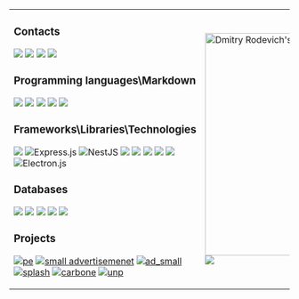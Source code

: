<table>
  <tr>
    <td>
      
### Contacts
[![](https://img.shields.io/badge/Telegram-2CA5E0?style=flat&logo=telegram&logoColor=white)](https://t.me/Rodevich_Dmitry)
<a href="mailto:kalivaria4@gmail.com?subject=From GitHub"><img src="https://img.shields.io/badge/gmail-%23DD0031.svg?&style=flat&logo=gmail&logoColor=white"/></a>
[![](https://img.shields.io/badge/Facebook-1877F2?style=flat&logo=facebook&logoColor=white)](https://www.facebook.com/rodewitsch)
[![](https://img.shields.io/badge/LinkedIn-0077B5?style=flat&logo=linkedin&logoColor=white)](https://www.linkedin.com/in/rodevich/)

### Programming languages\Markdown

![](https://img.shields.io/badge/HTML5-E34F26?style=flat&logo=html5&logoColor=white)
![](https://img.shields.io/badge/CSS3-1572B6?style=flat&logo=css3&logoColor=white)
![](https://img.shields.io/badge/Sass-CC6699?style=flat&logo=sass&logoColor=white)
![](https://img.shields.io/badge/JavaScript-323330?style=flat&logo=javascript&logoColor=F7DF1E)
![](https://img.shields.io/badge/TypeScript-007ACC?style=flat&logo=typescript&logoColor=white)

### Frameworks\Libraries\Technologies

![](https://img.shields.io/badge/Node.js-43853D?style=flat&logo=node.js&logoColor=white)
![Express.js](https://img.shields.io/badge/express.js-%23404d59.svg?style=flat&logo=express&logoColor=%2361DAFB)
![NestJS](https://img.shields.io/badge/nestjs-%23E0234E.svg?style=flat&logo=nestjs&logoColor=white)
![](https://img.shields.io/badge/React-20232A?style=flat&logo=react&logoColor=61DAFB)
![](https://img.shields.io/badge/React_Native-20232A?style=flat&logo=react&logoColor=61DAFB)
![](https://img.shields.io/badge/Angular-DD0031?style=flat&logo=angular&logoColor=white)
![](https://img.shields.io/badge/AngularJS-E23237?style=flat&logo=angularjs&logoColor=white)
![](https://img.shields.io/badge/Bootstrap-563D7C?style=flat&logo=bootstrap&logoColor=white)
![Electron.js](https://img.shields.io/badge/Electron-191970?style=flat&logo=Electron&logoColor=white)

### Databases

![](https://img.shields.io/badge/MySQL-00000F?style=flat&logo=mysql&logoColor=white)
![](https://img.shields.io/badge/PostgreSQL-316192?style=flat&logo=postgresql&logoColor=white)
![](https://img.shields.io/badge/MongoDB-4EA94B?style=flat&logo=mongodb&logoColor=white)
![](https://img.shields.io/badge/SQLite-07405E?style=flat&logo=sqlite&logoColor=white)
![](https://img.shields.io/badge/redis-%23DD0031.svg?style=flat&logo=redis&logoColor=white)

### Projects
[![pe](https://github.com/user-attachments/assets/41e161d0-a04d-40c9-8607-2a132c1a4f2c)](https://chromewebstore.google.com/detail/puzzle-english-dictionary/gjaleekpebchkichhnhjollkhhkhpcgp?authuser=0&hl=ru)
[![small advertisemenet](https://github.com/user-attachments/assets/4e05d457-1909-4e04-a5c0-2cc67912d359)](https://chromewebstore.google.com/detail/base64coder/ebgonfpmppfndacngpbmgajldoabnjkm?authuser=0&hl=ru)
[![ad_small](https://github.com/user-attachments/assets/2ac490f2-6be1-418e-b983-2f3c389ca090)](https://chromewebstore.google.com/detail/swagger-ui-authorizer/hhdgdnjkmkhedanhlidcmahodmakepfa?authuser=0&hl=ru)
[![splash](https://github.com/user-attachments/assets/a698c009-e2e0-446e-99fe-edba1834c37d)](https://play.google.com/store/apps/details?id=com.rdm.tracktortest&hl=ru)
[![carbone](https://github.com/user-attachments/assets/f005855e-a6a5-4d5f-9d24-b2dc764f1d9e)](https://www.npmjs.com/package/@rodewitsch/carbone)
[![unp](https://github.com/user-attachments/assets/9da115c1-bcad-4991-a0f9-57d6ccfc8766)](https://www.npmjs.com/package/unp-validator)


</td>
<td>
    


<a href="https://app.daily.dev/rodewitsch"><img src="https://api.daily.dev/devcards/a56d6341860741d4ac1fa311d3b3ea87.png?r=nbo" width="400" alt="Dmitry Rodevich's Dev Card"/></a>
![](https://hit.yhype.me/github/profile?account_id=16050840)



</td>
</tr>
</table>



